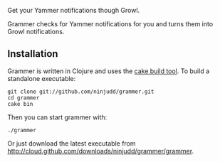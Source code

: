 Get your Yammer notifications though Growl.

Grammer checks for Yammer notifications for you and turns them into Growl notifications.

## Installation

Grammer is written in Clojure and uses the [cake build tool](http://github.com/ninjudd/cake).
To build a standalone executable:

    git clone git://github.com/ninjudd/grammer.git
    cd grammer
    cake bin

Then you can start grammer with:

    ./grammer

Or just download the latest executable from http://cloud.github.com/downloads/ninjudd/grammer/grammer.
